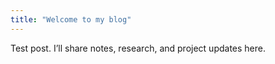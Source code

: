 ```yaml
---
title: "Welcome to my blog"
---
```

Test post. I’ll share notes, research, and project updates here.
